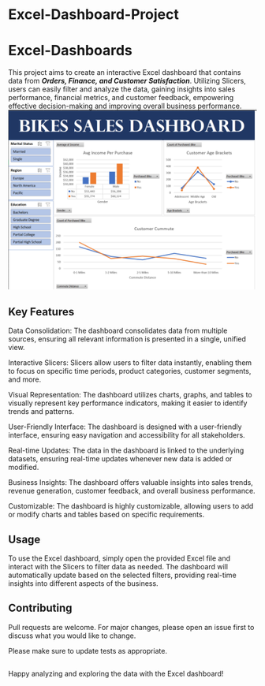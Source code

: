# Excel-Dashboard-Project

# Excel-Dashboards

This project aims to create an interactive Excel dashboard that contains data from ***Orders, Finance, and Customer Satisfaction***. Utilizing Slicers, users can easily filter and analyze the data, gaining insights into sales performance, financial metrics, and customer feedback, empowering effective decision-making and improving overall business performance.
![screenshot](https://github.com/sumanthsadala/Excel-Dashboard-Project/blob/main/Dashboard.png)



## Key Features
Data Consolidation: The dashboard consolidates data from multiple sources, ensuring all relevant information is presented in a single, unified view.

Interactive Slicers: Slicers allow users to filter data instantly, enabling them to focus on specific time periods, product categories, customer segments, and more.

Visual Representation: The dashboard utilizes charts, graphs, and tables to visually represent key performance indicators, making it easier to identify trends and patterns.

User-Friendly Interface: The dashboard is designed with a user-friendly interface, ensuring easy navigation and accessibility for all stakeholders.

Real-time Updates: The data in the dashboard is linked to the underlying datasets, ensuring real-time updates whenever new data is added or modified.

Business Insights: The dashboard offers valuable insights into sales trends, revenue generation, customer feedback, and overall business performance.

Customizable: The dashboard is highly customizable, allowing users to add or modify charts and tables based on specific requirements.

## Usage

To use the Excel dashboard, simply open the provided Excel file and interact with the Slicers to filter data as needed. The dashboard will automatically update based on the selected filters, providing real-time insights into different aspects of the business.

## Contributing

Pull requests are welcome. For major changes, please open an issue first
to discuss what you would like to change.

Please make sure to update tests as appropriate.


##
Happy analyzing and exploring the data with the Excel dashboard!
